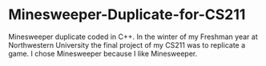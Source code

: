 # Minesweeper-Duplicate-for-CS211
Minesweeper duplicate coded in C++.
In the winter of my Freshman year at Northwestern University the final project of my CS211 was to replicate a game. I chose Minesweeper because I like Minesweeper. 
